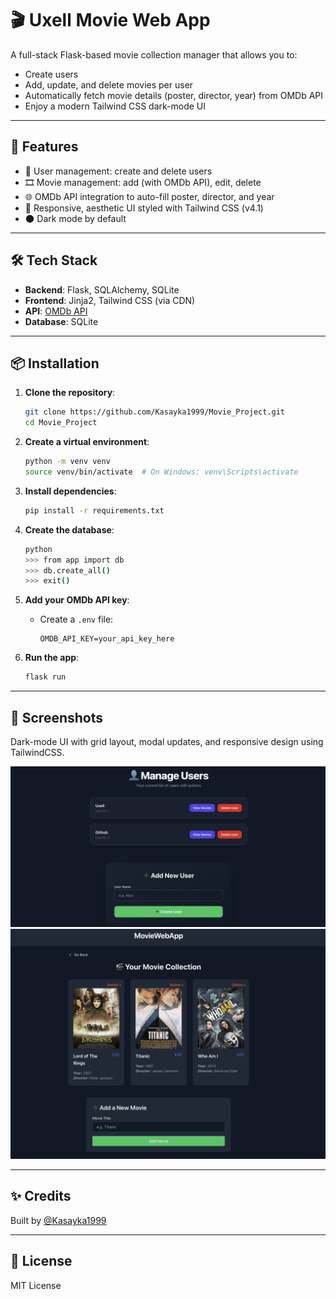 # 🎬 Uxell Movie Web App

A full-stack Flask-based movie collection manager that allows you to:
- Create users
- Add, update, and delete movies per user
- Automatically fetch movie details (poster, director, year) from OMDb API
- Enjoy a modern Tailwind CSS dark-mode UI

---

## 🚀 Features

- 📂 User management: create and delete users
- 🎞️ Movie management: add (with OMDb API), edit, delete
- 🌐 OMDb API integration to auto-fill poster, director, and year
- 🎨 Responsive, aesthetic UI styled with Tailwind CSS (v4.1)
- 🌑 Dark mode by default

---

## 🛠️ Tech Stack

- **Backend**: Flask, SQLAlchemy, SQLite
- **Frontend**: Jinja2, Tailwind CSS (via CDN)
- **API**: [OMDb API](https://www.omdbapi.com/)
- **Database**: SQLite

---

## 📦 Installation

1. **Clone the repository**:
   ```bash
   git clone https://github.com/Kasayka1999/Movie_Project.git
   cd Movie_Project
   ```

2. **Create a virtual environment**:
   ```bash
   python -m venv venv
   source venv/bin/activate  # On Windows: venv\Scripts\activate
   ```

3. **Install dependencies**:
   ```bash
   pip install -r requirements.txt
   ```

4. **Create the database**:
   ```bash
   python
   >>> from app import db
   >>> db.create_all()
   >>> exit()
   ```

5. **Add your OMDb API key**:
   - Create a `.env` file:
     ```
     OMDB_API_KEY=your_api_key_here
     ```

6. **Run the app**:
   ```bash
   flask run
   ```

---

## 📸 Screenshots

Dark-mode UI with grid layout, modal updates, and responsive design using TailwindCSS.

![Screenshot](screenshot1.png)
![Screenshot](screenshot2.png)

---

## ✨ Credits

Built by [@Kasayka1999](https://github.com/Kasayka1999)

---

## 📄 License

MIT License
